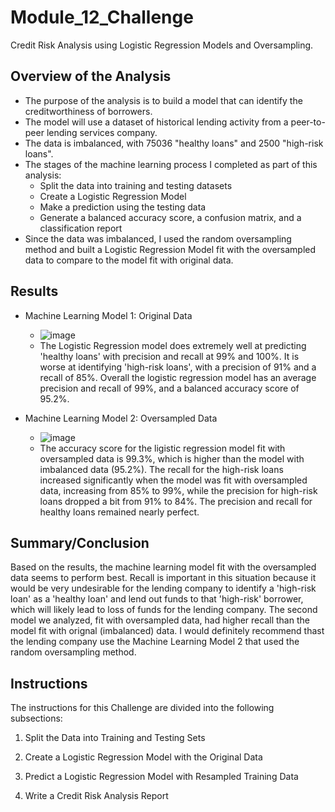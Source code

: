 # Module_12_Challenge
Credit Risk Analysis using Logistic Regression Models and Oversampling.

## Overview of the Analysis

* The purpose of the analysis is to build a model that can identify the creditworthiness of borrowers.
* The model will use a dataset of historical lending activity from a peer-to-peer lending services company.
* The data is imbalanced, with 75036 "healthy loans" and 2500 "high-risk loans".
* The stages of the machine learning process I completed as part of this analysis:
  * Split the data into training and testing datasets
  * Create a Logistic Regression Model
  * Make a prediction using the testing data
  * Generate a balanced accuracy score, a confusion matrix, and a classification report
* Since the data was imbalanced, I used the random oversampling method and built a Logistic Regression Model fit with the oversampled data to compare to the model fit with original data.

## Results

* Machine Learning Model 1: Original Data
  * ![image](https://github.com/tjohnce55/Module_12_Challenge/assets/144564878/70019a57-a7d0-447c-99ce-bdb20f9c407c)
  * The Logistic Regression model does extremely well at predicting 'healthy loans' with precision and recall at 99% and 100%. It is worse at identifying 'high-risk loans', with a precision of 91% and a recall of 85%. Overall the logistic regression model has an average precision and recall of 99%, and a balanced accuracy score of 95.2%.



* Machine Learning Model 2: Oversampled Data
  * ![image](https://github.com/tjohnce55/Module_12_Challenge/assets/144564878/f8cb0410-0302-4847-9b22-cdb2174aa4e2)
  * The accuracy score for the ligistic regression model fit with oversampled data is 99.3%, which is higher than the model with imbalanced data (95.2%). The recall for the high-risk loans increased significantly when the model was fit with oversampled data, increasing from 85% to 99%, while the precision for high-risk loans dropped a bit from 91% to 84%. The precision and recall for healthy loans remained nearly perfect.

## Summary/Conclusion

Based on the results, the machine learning model fit with the oversampled data seems to perform best. Recall is important in this situation because it would be very undesirable for the lending company to identify a 'high-risk loan' as a 'healthy loan' and lend out funds to that 'high-risk' borrower, which will likely lead to loss of funds for the lending company. The second model we analyzed, fit with oversampled data, had higher recall than the model fit with orignal (imbalanced) data. I would definitely recommend thast the lending company use the Machine Learning Model 2 that used the random oversampling method.

## Instructions
The instructions for this Challenge are divided into the following subsections:

1. Split the Data into Training and Testing Sets

2. Create a Logistic Regression Model with the Original Data

3. Predict a Logistic Regression Model with Resampled Training Data

4. Write a Credit Risk Analysis Report
